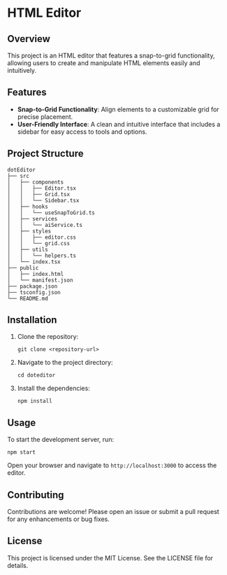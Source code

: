 # HTML Editor

## Overview
This project is an HTML editor that features a snap-to-grid functionality, allowing users to create and manipulate HTML elements easily and intuitively.

## Features
- **Snap-to-Grid Functionality**: Align elements to a customizable grid for precise placement.
- **User-Friendly Interface**: A clean and intuitive interface that includes a sidebar for easy access to tools and options.

## Project Structure
```
dotEditor
├── src
│   ├── components
│   │   ├── Editor.tsx
│   │   ├── Grid.tsx
│   │   └── Sidebar.tsx
│   ├── hooks
│   │   └── useSnapToGrid.ts
│   ├── services
│   │   └── aiService.ts
│   ├── styles
│   │   ├── editor.css
│   │   └── grid.css
│   ├── utils
│   │   └── helpers.ts
│   └── index.tsx
├── public
│   ├── index.html
│   └── manifest.json
├── package.json
├── tsconfig.json
└── README.md
```

## Installation
1. Clone the repository:
   ```
   git clone <repository-url>
   ```
2. Navigate to the project directory:
   ```
   cd doteditor
   ```
3. Install the dependencies:
   ```
   npm install
   ```

## Usage
To start the development server, run:
```
npm start
```
Open your browser and navigate to `http://localhost:3000` to access the editor.

## Contributing
Contributions are welcome! Please open an issue or submit a pull request for any enhancements or bug fixes.

## License
This project is licensed under the MIT License. See the LICENSE file for details.

